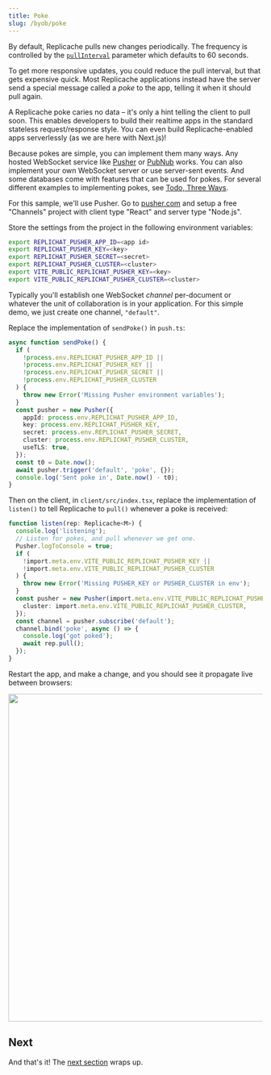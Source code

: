 ```yaml
---
title: Poke
slug: /byob/poke
---
```


By default, Replicache pulls new changes periodically. The frequency is controlled by the [`pullInterval`](/api/interfaces/ReplicacheOptions#pullInterval) parameter which defaults to 60 seconds.

To get more responsive updates, you could reduce the pull interval, but that gets expensive quick. Most Replicache applications instead have the server send a special message called a _poke_ to the app, telling it when it should pull again.

A Replicache poke caries no data – it's only a hint telling the client to pull soon. This enables developers to build their realtime apps in the standard stateless request/response style. You can even build Replicache-enabled apps serverlessly (as we are here with Next.js)!

Because pokes are simple, you can implement them many ways. Any hosted WebSocket service like [Pusher](https://pusher.com/) or [PubNub](https://www.pubnub.com/) works. You can also implement your own WebSocket server or use server-sent events. And some databases come with features that can be used for pokes. For several different examples to implementing pokes, see [Todo, Three Ways](/examples/todo).

For this sample, we'll use Pusher. Go to [pusher.com](https://pusher.com) and setup a free "Channels" project with client type "React" and server type "Node.js".

Store the settings from the project in the following environment variables:

```bash
export REPLICHAT_PUSHER_APP_ID=<app id>
export REPLICHAT_PUSHER_KEY=<key>
export REPLICHAT_PUSHER_SECRET=<secret>
export REPLICHAT_PUSHER_CLUSTER=<cluster>
export VITE_PUBLIC_REPLICHAT_PUSHER_KEY=<key>
export VITE_PUBLIC_REPLICHAT_PUSHER_CLUSTER=<cluster>
```

Typically you'll establish one WebSocket _channel_ per-document or whatever the unit of collaboration is in your application. For this simple demo, we just create one channel, `"default"`.

Replace the implementation of `sendPoke()` in `push.ts`:

```ts
async function sendPoke() {
  if (
    !process.env.REPLICHAT_PUSHER_APP_ID ||
    !process.env.REPLICHAT_PUSHER_KEY ||
    !process.env.REPLICHAT_PUSHER_SECRET ||
    !process.env.REPLICHAT_PUSHER_CLUSTER
  ) {
    throw new Error('Missing Pusher environment variables');
  }
  const pusher = new Pusher({
    appId: process.env.REPLICHAT_PUSHER_APP_ID,
    key: process.env.REPLICHAT_PUSHER_KEY,
    secret: process.env.REPLICHAT_PUSHER_SECRET,
    cluster: process.env.REPLICHAT_PUSHER_CLUSTER,
    useTLS: true,
  });
  const t0 = Date.now();
  await pusher.trigger('default', 'poke', {});
  console.log('Sent poke in', Date.now() - t0);
}
```

Then on the client, in `client/src/index.tsx`, replace the implementation of `listen()` to tell Replicache to `pull()` whenever a poke is received:

```ts
function listen(rep: Replicache<M>) {
  console.log('listening');
  // Listen for pokes, and pull whenever we get one.
  Pusher.logToConsole = true;
  if (
    !import.meta.env.VITE_PUBLIC_REPLICHAT_PUSHER_KEY ||
    !import.meta.env.VITE_PUBLIC_REPLICHAT_PUSHER_CLUSTER
  ) {
    throw new Error('Missing PUSHER_KEY or PUSHER_CLUSTER in env');
  }
  const pusher = new Pusher(import.meta.env.VITE_PUBLIC_REPLICHAT_PUSHER_KEY, {
    cluster: import.meta.env.VITE_PUBLIC_REPLICHAT_PUSHER_CLUSTER,
  });
  const channel = pusher.subscribe('default');
  channel.bind('poke', async () => {
    console.log('got poked');
    await rep.pull();
  });
}
```

Restart the app, and make a change, and you should see it propagate live between browsers:

<p class="text--center">
  <img src="/img/setup/sync.webp" width="650"/>
</p>

## Next

And that's it! The [next section](./conclusion.md) wraps up.
